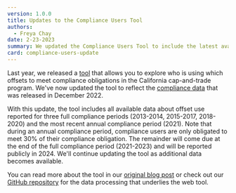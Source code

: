 ```yaml
---
version: 1.0.0
title: Updates to the Compliance Users Tool
authors:
  - Freya Chay
date: 2-23-2023
summary: We updated the Compliance Users Tool to include the latest available cap-and-trade program data about who is using which offsets.
card: compliance-users-update
---
```


Last year, we released a [tool](https://carbonplan.org/research/compliance-users) that allows you to explore who is using which offsets to meet compliance obligations in the California cap-and-trade program. We've now updated the tool to reflect the [compliance data](https://ww2.arb.ca.gov/our-work/programs/cap-and-trade-program/cap-and-trade-program-data) that was released in December 2022.

With this update, the tool includes all available data about offset use reported for three full compliance periods (2013-2014, 2015-2017, 2018-2020) and the most recent annual compliance period (2021). Note that during an annual compliance period, compliance users are only obligated to meet 30% of their compliance obligation. The remainder will come due at the end of the full compliance period (2021-2023) and will be reported publicly in 2024. We'll continue updating the tool as additional data becomes available.

You can read more about the tool in our [original blog post](https://carbonplan.org/blog/compliance-users-release) or check out our [GitHub repository](https://github.com/carbonplan/compliance-users) for the data processing that underlies the web tool.

